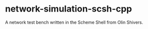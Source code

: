 network-simulation-scsh-cpp
===========================

A network test bench written in the Scheme Shell from Olin Shivers.